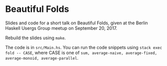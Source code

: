 # Beautiful Folds

Slides and code for a short talk on Beautiful Folds, given at the Berlin Haskell Usergs Group meetup on September 20, 2017.

Rebuild the slides using `make`.

The code is in `src/Main.hs`.
You can run the code snippets using `stack exec fold -- CASE`, where CASE is one of `sum, average-naive, average-fixed, average-monoid, average-parallel`.
